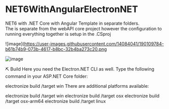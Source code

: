 # NET6WithAngularElectronNET

NET6 with .NET Core with Angular Template in separate folders. <br>
The is separate from the webAPI core project however the configuration to running everything together is setup in the .CSproj

![image](https://user-images.githubusercontent.com/14084041/190109784-b61b74b9-073b-4617-b8bc-32b4ba273c20.png

![image](https://user-images.githubusercontent.com/14084041/189996722-40af7b33-ecca-406b-b418-d28dab7f199c.png)


⛏ Build
Here you need the Electron.NET CLI as well. Type the following command in your ASP.NET Core folder:

electronize build /target win
There are additional platforms available:

electronize build /target win
electronize build /target osx
electronize build /target osx-arm64
electronize build /target linux


